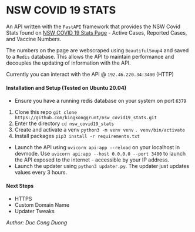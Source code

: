 # NSW COVID 19 STATS

An API written with the `FastAPI` framework that provides the NSW Covid Stats found on [NSW COVID 19 Stats Page](https://www.health.nsw.gov.au/Infectious/covid-19/Pages/stats-nsw.aspx) - Active Cases, Reported Cases, and Vaccine Numbers.

The numbers on the page are webscraped using `BeautifulSoup4` and saved to a `Redis` database. This allows the API to maintain performance and decouples the updating of information with the API.  

Currently you can interact with the API @ `192.46.220.34:3400` (HTTP)

#### Installation and Setup (Tested on Ubuntu 20.04)
- Ensure you have a running redis database on your system on port `6379`
1. Clone this repo `git clone https://github.com/kingkonggrunt/nsw_covid19_stats.git`
2. Enter the directory `cd nsw_covid19_stats`
3. Create and activate a venv `python3 -m venv venv` `. venv/bin/activate`
4. Install packages `pip3 install -r requirements.txt`

- Launch the API using `uvicorn api:app --reload` on your localhost in devmode. Use `uvicorn api:app --host 0.0.0.0 --port 3400` to launch the API exposed to the internet - accessible by your IP address.
- Launch the updater using `python3 updater.py`. The updater just updates values every 3 hours.

#### Next Steps
- HTTPS
- Custom Domain Name
- Updater Tweaks

*Author:* *Duc Cong Duong*
